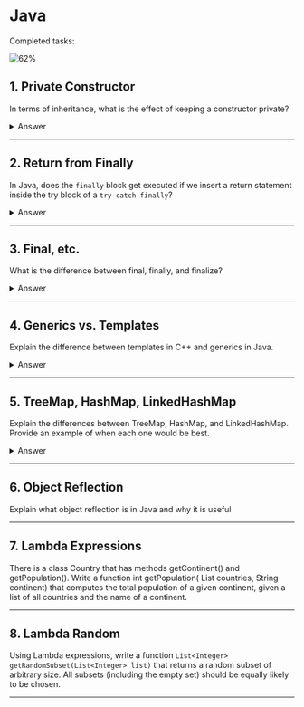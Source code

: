 # Java

Completed tasks:

![62%](https://progress-bar.xyz/62)

## 1. Private Constructor

In terms of inheritance, what is the effect of keeping a constructor private?

<details>
<summary>Answer</summary>

We can hide the constructor from the outside world, but we can still create an instance of the class using the internal
static class, for example.
Useful for creating a builder or singleton pattern.

#### Implementation

```java
public class MyClass {
    public int num = 1;

    private MyClass() {
    }

    private MyClass(int num) {
        this.num = num;
    }

    static class Builder extends MyClass {
        public Builder() {
            super(14);
        }
    }
}

public class Main {
    static void main(String[] args) {
        System.out.println(new MyClass.Builder().num); // 14
    }
}
```

</details>

<hr/>

## 2. Return from Finally

In Java, does the `finally` block get executed if we insert a return statement inside the try block of a
`try-catch-finally`?

<details>
<summary>Answer</summary>

Yes, the `finally` block will be executed anyway.

It is better shown in compiled bytecode.
If we have a return statement inside `finally` block, then we execute every branch,
store the result values, but always will return a statement in finally. If the final block doesn't have a return
statement, then we will return the value from the try or catch block.

The only case when the final block will not be executed is when an unhandled error occurs. Like JVM stops or Thread is
killed.

#### Implementation

Original code:

```java
public class FinallyBlock {
    @SuppressWarnings("ConstantValue")
    int someExceptionMethod() {
        if (true) {
            throw new RuntimeException("Some exception");
        }
        return 42;
    }

    int someMethod() {
        return 42;
    }

    @SuppressWarnings({"finally", "ReturnInsideFinallyBlock"})
    int withFinallyBlock() {
        try {
            System.out.println("Executing someMethod");
            return someExceptionMethod();
        } catch (Exception exception) {
            System.out.println("Exception caught: " + exception.getMessage());
            return someMethod();
        } finally {
            System.out.println("Finally executed");
            return 0;
        }
    }

    static void main() {
        FinallyBlock finallyBlock = new FinallyBlock();
        System.out.println(finallyBlock.withFinallyBlock());
    }
}
```

Compiled bytecode:

```java
public class FinallyBlock {
    int someExceptionMethod() {
        throw new RuntimeException("Some exception");
    }

    int someMethod() {
        return 42;
    }

    @SuppressWarnings({"finally", "ReturnInsideFinallyBlock"})
    int withFinallyBlock() {
        try {
            System.out.println("Executing someMethod");
            int var1 = this.someExceptionMethod(); // return is erased
            // return this.someExceptionMethod();; // if finally block doesn't have a return statement
        } catch (Exception exception) {
            System.out.println("Exception caught: " + exception.getMessage());
            int var2 = this.someMethod(); // return is erased
            // return this.someMethod(); // if finally block doesn't have a return statement
        } finally {
            System.out.println("Finally executed");
            return 0; // always use finally return statement if present
        }
    }

    static void main() {
        FinallyBlock finallyBlock = new FinallyBlock();
        System.out.println(finallyBlock.withFinallyBlock());
    }
}
```

</details>

<hr/>

## 3. Final, etc.

What is the difference between final, finally, and finalize?

<details>
<summary>Answer</summary>

`final` - is a marker of a class, method or a variable that can't be overridden.

`finally` - is a block of code that will be executed after `try-catch-finally` block.

`finalize` - is a method called when an object is garbage collected. Shall be used as a cleanup point. BUT it is marked
for removal in Java 9, it actually creates a number of issues with gc. So java has moved to another approach using
`java.lang.ref.Cleaner` and `java.lang.ref.PhantomReference`.

#### Implementation

```java
public class FinalDifference {
    @SuppressWarnings({"removal", "FinalizeCalledExplicitly"})
    final void tryToFinalize() {
        System.out.println("Call to finalize");
        try {
            this.finalize();
        } catch (Throwable e) {
            throw new RuntimeException(e);
        } finally {
            System.out.println("Finalize finished");
        }
    }

    static void main() {
        FinalDifference finalDifference = new FinalDifference();
        finalDifference.tryToFinalize();
    }
}
```

</details>

<hr/>

## 4. Generics vs. Templates

Explain the difference between templates in C++ and generics in Java.

<details>
<summary>Answer</summary>

In C++, templates are compile-time types, while in Java, generics are runtime types.

In C++, after compilation, templates are replaced with concrete types, which helps ensure type safety. Even at runtime,
we know exactly what type we are working with.

In Java, however, type erasure occurs, so we don’t know the exact type at runtime. We need to perform casting to make
sure we are working with the correct type.

So C++ can and java can't:

- Use primitive types in templates
- Create an instance of a template type
- Use static class in template, because C++ will compile two different versions of class.

</details>
<hr/>

## 5. TreeMap, HashMap, LinkedHashMap

Explain the differences between TreeMap, HashMap, and LinkedHashMap. Provide an example of when each one would be best.

<details>
<summary>Answer</summary>

`TreeMap` - is a sorted map (balanced tree (red-black tree in case of java)), which means that keys are always sorted.
Keys should implement `Comparable` interface.

`HashMap` - store keys in the hash table, so it doesn't have an order, but it uses a tree node in case of collisions (if
a threshold is reached).

`LinkedHashMap` - store keys in the hash table, so it doesn't have an order, but every entry stores a link to the
previous and next entry (double linked list).

```java

public class MapUsage {
    TreeMap<String, String> treeMap = new TreeMap<>();
    HashMap<String, String> hashMap = new HashMap<>();
    LinkedHashMap<String, String> linkedHashMap = new LinkedHashMap<>();

    static void main() {
        MapUsage mapUsage = new MapUsage();
        mapUsage.treeMapUsage();
        mapUsage.hashMapUsage();
        mapUsage.linkedHashMapUsage();
    }

    private void treeMapUsage() {
        for (int i = 0; i < 5; i++) {
            treeMap.put("" + i, "value" + i); // O(log(n))
        }

        for (String key : treeMap.descendingKeySet()) { // keys are always sorted
            System.out.println(key);
        }

        System.out.printf(treeMap.get("1")); // O(log(n)) - this map doesn't use hash methods, so we have to traverse the whole tree
    }

    private void hashMapUsage() {
        for (int i = 0; i < 5; i++) {
            hashMap.put("" + i, "value" + i); // O(1)
        }

        // keys are stored in the hash table, so it doesn't have an order,
        // but it can be transformed in a tree in case of collisions
        for (String key : hashMap.keySet()) {
            System.out.println(key);
        }

        System.out.println(hashMap.get("1")); // O(1) - amortized cost, but O(log(n)) in case of collisions
    }

    private void linkedHashMapUsage() {
        for (int i = 0; i < 5; i++) {
            linkedHashMap.put("" + i, "value" + i); // O(1) - but entry stores a link to the previous entry and next (double linked list)
        }

        // keys are stored in the hash table, so it doesn't have an order,
        // but it can be transformed in a tree in case of collisions
        for (String key : linkedHashMap.sequencedKeySet()) { // Just get the first inserted entry and iterate over
            System.out.println(key);
        }

        System.out.println(linkedHashMap.get("1"));  // O(1) - amortized cost, but O(log(n)) in case of collisions, traditional hashmap
    }
}
```

</details>
<hr/>

## 6. Object Reflection

Explain what object reflection is in Java and why it is useful

<hr/>

## 7. Lambda Expressions

There is a class Country that has methods getContinent() and getPopulation(). Write a function int getPopulation(
List<Country> countries,
String continent) that computes the total population of a given continent, given a list of all countries and the name of
a continent.

<hr/>

## 8. Lambda Random

Using Lambda expressions, write a function `List<Integer> getRandomSubset(List<Integer> list)` that returns a random
subset of arbitrary
size. All subsets (including the empty set) should be equally likely to be chosen.

<hr/>
